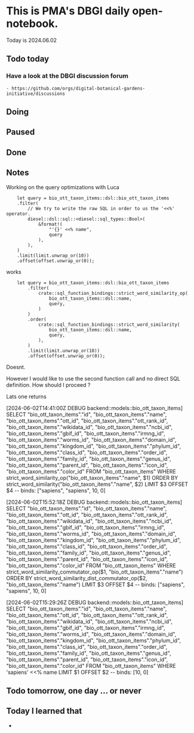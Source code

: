 

# This is PMA's DBGI daily open-notebook.

Today is 2024.06.02

## Todo today

### Have a look at the DBGI discussion forum
    - https://github.com/orgs/digital-botanical-gardens-initiative/discussions
###
###

## Doing

## Paused

## Done

## Notes


Working on the query optimizations with Luca


        let query = bio_ott_taxon_items::dsl::bio_ott_taxon_items
        .filter(
            // We try to write the raw SQL in order to us the '<<%' operator.
            diesel::dsl::sql::<diesel::sql_types::Bool>(
                &format!(
                    "'{}' <<% name",
                    query
                ),
            ),
        )
        .limit(limit.unwrap_or(10))
        .offset(offset.unwrap_or(0));


works


        let query = bio_ott_taxon_items::dsl::bio_ott_taxon_items
            .filter(
                crate::sql_function_bindings::strict_word_similarity_op(
                    bio_ott_taxon_items::dsl::name,
                    query,
                )
            )
            .order(
                crate::sql_function_bindings::strict_word_similarity(
                    bio_ott_taxon_items::dsl::name,
                    query,
                ),
            )
            .limit(limit.unwrap_or(10))
            .offset(offset.unwrap_or(0));

Doesnt.

However I would like to use the second function call and no direct SQL definition. How should I proceed ?



Lats one returns


[2024-06-02T14:41:00Z DEBUG backend::models::bio_ott_taxon_items] SELECT "bio_ott_taxon_items"."id", "bio_ott_taxon_items"."name", "bio_ott_taxon_items"."ott_id", "bio_ott_taxon_items"."ott_rank_id", "bio_ott_taxon_items"."wikidata_id", "bio_ott_taxon_items"."ncbi_id", "bio_ott_taxon_items"."gbif_id", "bio_ott_taxon_items"."irmng_id", "bio_ott_taxon_items"."worms_id", "bio_ott_taxon_items"."domain_id", "bio_ott_taxon_items"."kingdom_id", "bio_ott_taxon_items"."phylum_id", "bio_ott_taxon_items"."class_id", "bio_ott_taxon_items"."order_id", "bio_ott_taxon_items"."family_id", "bio_ott_taxon_items"."genus_id", "bio_ott_taxon_items"."parent_id", "bio_ott_taxon_items"."icon_id", "bio_ott_taxon_items"."color_id" FROM "bio_ott_taxon_items" WHERE strict_word_similarity_op("bio_ott_taxon_items"."name", $1) ORDER BY strict_word_similarity("bio_ott_taxon_items"."name", $2) LIMIT $3 OFFSET $4 -- binds: ["sapiens", "sapiens", 10, 0]

[2024-06-02T15:52:18Z DEBUG backend::models::bio_ott_taxon_items] SELECT "bio_ott_taxon_items"."id", "bio_ott_taxon_items"."name", "bio_ott_taxon_items"."ott_id", "bio_ott_taxon_items"."ott_rank_id", "bio_ott_taxon_items"."wikidata_id", "bio_ott_taxon_items"."ncbi_id", "bio_ott_taxon_items"."gbif_id", "bio_ott_taxon_items"."irmng_id", "bio_ott_taxon_items"."worms_id", "bio_ott_taxon_items"."domain_id", "bio_ott_taxon_items"."kingdom_id", "bio_ott_taxon_items"."phylum_id", "bio_ott_taxon_items"."class_id", "bio_ott_taxon_items"."order_id", "bio_ott_taxon_items"."family_id", "bio_ott_taxon_items"."genus_id", "bio_ott_taxon_items"."parent_id", "bio_ott_taxon_items"."icon_id", "bio_ott_taxon_items"."color_id" FROM "bio_ott_taxon_items" WHERE strict_word_similarity_commutator_op($1, "bio_ott_taxon_items"."name") ORDER BY strict_word_similarity_dist_commutator_op($2, "bio_ott_taxon_items"."name") LIMIT $3 OFFSET $4 -- binds: ["sapiens", "sapiens", 10, 0]


[2024-06-02T15:29:26Z DEBUG backend::models::bio_ott_taxon_items] SELECT "bio_ott_taxon_items"."id", "bio_ott_taxon_items"."name", "bio_ott_taxon_items"."ott_id", "bio_ott_taxon_items"."ott_rank_id", "bio_ott_taxon_items"."wikidata_id", "bio_ott_taxon_items"."ncbi_id", "bio_ott_taxon_items"."gbif_id", "bio_ott_taxon_items"."irmng_id", "bio_ott_taxon_items"."worms_id", "bio_ott_taxon_items"."domain_id", "bio_ott_taxon_items"."kingdom_id", "bio_ott_taxon_items"."phylum_id", "bio_ott_taxon_items"."class_id", "bio_ott_taxon_items"."order_id", "bio_ott_taxon_items"."family_id", "bio_ott_taxon_items"."genus_id", "bio_ott_taxon_items"."parent_id", "bio_ott_taxon_items"."icon_id", "bio_ott_taxon_items"."color_id" FROM "bio_ott_taxon_items" WHERE 'sapiens' <<% name LIMIT $1 OFFSET $2 -- binds: [10, 0]

## Todo tomorrow, one day ... or never

###
###
###


## Today I learned that

-